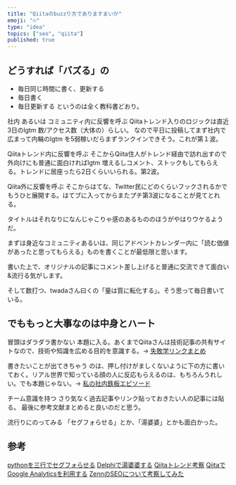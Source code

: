 ```yaml
---
title: "Qiitaのbuzzり方でありますまいか"
emoji: "🔥"
type: "idea"
topics: ["seo", "qiita"]
published: true
---
```


## どうすれば「バズる」の

- 毎日同じ時間に書く、更新する
- 毎日書く
- 毎日更新する
というのは全く教科書どおり。

社内 あるいは コミュニティ内に反響を呼ぶ
Qiitaトレンド入りのロジックは直近3日のlgtm 数/アクセス数（大体の）らしい。
なので平日に投稿してまず社内で広まって内輪のlgtm を5弱稼いだらまずランクインできそう。これが第１波。

Qiitaトレンド内に反響を呼ぶ
そこからQiita住人がトレンド経由で訪れ出すので外向けにも普通に面白ければlgtm 増えるしコメント、ストックもしてもらえる。トレンドに居座ったら2日くらいいられる。第2波。

Qiita外に反響を呼ぶ
そこからはてな、Twitter民にどのくらいフックされるかでもうひと展開する。はてブに入ってからまたプチ第3波になることが見てとれる。

タイトルはそれなりになんじゃこりゃ感のあるもののほうがやはりウケるようだ。

まずは身近なコミュニティあるいは、同じアドベントカレンダー内に「読む価値があったと思ってもらえる」ものを書くことが最低限と思います。

書いた上で、オリジナルの記事にコメント差し上げると普通に交流できて面白い&流行る気がします。

そして数打つ、twadaさん曰くの「量は質に転化する」。そう思って毎日書いている。

## でももっと大事なのは中身とハート

冒頭はダラダラ書かない
本題に入る。あくまでQiitaさんは技術記事の共有サイトなので、技術や知識を広める目的を意識する。→ [失敗学リンクまとめ](https://qiita.com/e99h2121/items/873281d73cc504e5a64d#%E5%A4%B1%E6%95%97%E5%85%B1%E6%9C%89%E6%89%8B%E6%B3%95%E3%81%84%E3%82%8D%E3%81%84%E3%82%8D)

書きたいことが出てきちゃう
のは、押し付けがましくないように下の方に書いておく。リアル世界で知っている顔の人に反応もらえるのは、もちろんうれしい。でも本題じゃない。→ [私の社内鉄板エピソード](https://qiita.com/e99h2121/items/873281d73cc504e5a64d#%E5%B9%B4%E9%95%B7%E8%80%85%E3%81%8C%E3%82%82%E3%81%A3%E3%81%A8%E5%A4%B1%E6%95%97%E3%82%92%E5%85%B1%E6%9C%89%E3%81%97%E3%82%88%E3%81%86)

チーム意識を持つ
さり気なく過去記事やリンク貼っておきたい人の記事には貼る。
最後に参考文献まとめると良いのだと思う。

流行りにのってみる
「セグフォらせる」とか、「湯婆婆」とかも面白かった。

## 参考
[pythonを三行でセグフォらせる](https://qiita.com/autotaker1984/items/a8ba955acdc81c907b3d)
[Delphiで湯婆婆する](https://qiita.com/e99h2121/items/0aba0ce4b5b4d1c27505)
[Qiitaトレンド考察](https://qiita.com/PINTO/items/15c7d0d5249934a042ab)
[QiitaでGoogle Analyticsを利用する](https://qiita.com/Qiita/items/c7f704e3786df3aa7a11)
[ZennのSEOについて考察してみた](https://zenn.dev/icedog410/articles/fb1cb96e576a8ea8e202)